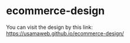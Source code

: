 # ecommerce-design
You can visit the design by this link: https://usamaweb.github.io/ecommerce-design/
